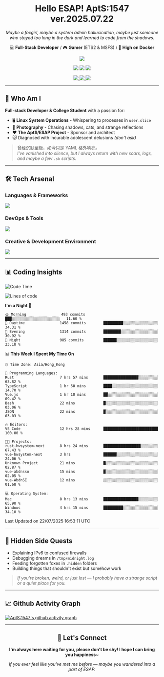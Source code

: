 <div align="center">
  <h1>Hello ESAP! AptS:1547 ver.2025.07.22</h1>
  <p><em>Maybe a foxgirl, maybe a system admin hallucination, maybe just someone who stayed too long in the dark and learned to code from the shadows.</em></p>
  
  <p>
    💻 <strong>Full-Stack Developer</strong> / 🎮 <strong>Gamer</strong> (ETS2 & MSFS) / 🐋 <strong>High on Docker</strong>
  </p>
</div>

<div align="center">
  <p>
    <a href="https://github.com/AptS-1547">
      <img src="https://github-readme-stats.vercel.app/api?username=AptS-1547&show_icons=true&theme=transparent" />
    </a>
  </p>

  <p>
    <img src="https://komarev.com/ghpvc/?username=AptS-1547&color=blue&style=flat-square" />
    <img src="https://img.shields.io/github/followers/AptS-1547?style=flat-square" />
    <img src="https://img.shields.io/github/stars/AptS-1547?style=flat-square" />
  </p>

  <p>
    <a href="https://www.esaps.net/">
      <img src="https://img.shields.io/badge/website-4493f8?style=for-the-badge&logo=About.me&logoColor=white" />
    </a>
    <a href="https://www.esaps.net/feed/">
      <img src="https://img.shields.io/badge/RSS-4493f8?style=for-the-badge&logo=rss&logoColor=white" />
    </a>
    <a href="mailto:apts-1547@esaps.net">
      <img src="https://img.shields.io/badge/Email-4493f8?style=for-the-badge&logo=gmail&logoColor=white" />
    </a>
  </p>
</div>

---

## 🦊 Who Am I

**Full-stack Developer & College Student** with a passion for:
- 🖥️ **Linux System Operations** - Whispering to processes in `user.slice`
- 📸 **Photography** - Chasing shadows, cats, and strange reflections  
- ❤️ **The AptS/ESAP Project** - Sponsor and architect
- 🐱 Diagnosed with incurable adolescent delusions *(don't ask)*

> 曾经沉默至极，如今只是 YAML 格外响亮。  
> *I've vanished into silence, but I always return with new scars, logs, and maybe a few `.sh` scripts.*

---

## 🛠️ Tech Arsenal

### **Languages & Frameworks**
<a href="https://skillicons.dev">
  <img src="https://skillicons.dev/icons?i=py,javascript,typescript,vue,nodejs,php,r,html,css,java,kotlin,go,c,cs,cpp,rust,bash,tailwind" />
</a>

### **DevOps & Tools**
<a href="https://skillicons.dev">
  <img src="https://skillicons.dev/icons?i=docker,git,github,githubactions,jenkins,nginx,cloudflare,workers,grafana,prometheus,sqlite,postgres,mysql,mongodb,redis" />
</a>

### **Creative & Development Environment**
<a href="https://skillicons.dev">
  <img src="https://skillicons.dev/icons?i=vscode,visualstudio,idea,androidstudio,arduino,blender,ps,pr,ae,au" />
</a>

---

## 📊 Coding Insights

<!--START_SECTION:waka-->
![Code Time](http://img.shields.io/badge/Code%20Time-727%20hrs%2033%20mins-blue)

![Lines of code](https://img.shields.io/badge/From%20Hello%20World%20I%27ve%20Written-1.1%20million%20lines%20of%20code-blue)

**I'm a Night 🦉** 

```text
🌞 Morning                493 commits         ███░░░░░░░░░░░░░░░░░░░░░░   11.60 % 
🌆 Daytime                1458 commits        █████████░░░░░░░░░░░░░░░░   34.31 % 
🌃 Evening                1314 commits        ████████░░░░░░░░░░░░░░░░░   30.92 % 
🌙 Night                  985 commits         ██████░░░░░░░░░░░░░░░░░░░   23.18 % 
```


📊 **This Week I Spent My Time On** 

```text
🕑︎ Time Zone: Asia/Hong_Kong

💬 Programming Languages: 
Rust                     7 hrs 57 mins       ████████████████░░░░░░░░░   63.82 % 
TypeScript               1 hr 50 mins        ████░░░░░░░░░░░░░░░░░░░░░   14.70 % 
Vue.js                   1 hr 10 mins        ██░░░░░░░░░░░░░░░░░░░░░░░   09.42 % 
Bash                     22 mins             █░░░░░░░░░░░░░░░░░░░░░░░░   03.06 % 
JSON                     22 mins             █░░░░░░░░░░░░░░░░░░░░░░░░   03.03 % 

🔥 Editors: 
VS Code                  12 hrs 28 mins      █████████████████████████   100.00 % 

🐱‍💻 Projects: 
rust-hwsystem-next       8 hrs 24 mins       █████████████████░░░░░░░░   67.43 % 
vue-hwsystem-next        3 hrs               ██████░░░░░░░░░░░░░░░░░░░   24.06 % 
Unknown Project          21 mins             █░░░░░░░░░░░░░░░░░░░░░░░░   02.87 % 
vue-abdnsso              15 mins             █░░░░░░░░░░░░░░░░░░░░░░░░   02.05 % 
vue-AbdnSI               12 mins             ░░░░░░░░░░░░░░░░░░░░░░░░░   01.68 % 

💻 Operating System: 
Mac                      8 hrs 13 mins       ████████████████░░░░░░░░░   65.90 % 
Windows                  4 hrs 15 mins       █████████░░░░░░░░░░░░░░░░   34.10 % 
```


 Last Updated on 22/07/2025 16:53:11 UTC
<!--END_SECTION:waka-->

---

## 🌙 Hidden Side Quests

- Explaining IPv6 to confused firewalls
- Debugging dreams in `/tmp/midnight.log`  
- Feeding forgotten foxes in `.hidden` folders
- Building things that shouldn't exist but somehow work

> *If you're broken, weird, or just lost — I probably have a strange script or a quiet place for you.*

---

## 📈 Github Activity Graph

[![AptS:1547's github activity graph](https://github-readme-activity-graph.vercel.app/graph?username=AptS-1547&theme=react-dark)](https://github.com/AptS-1547)

---

<div align="center">
  <h2>🤝 Let's Connect</h2>
  <p><strong>I'm always here waiting for you, please don't be shy! I hope I can bring you happiness~</strong></p>
  
  <em>If you ever feel like you've met me before — maybe you wandered into a part of ESAP.</em>
</div>
